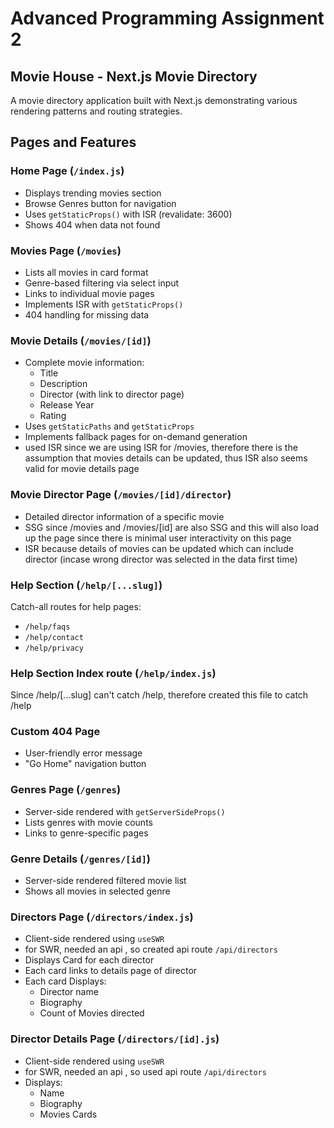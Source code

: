 # Advanced Programming Assignment 2
## Movie House - Next.js Movie Directory

A movie directory application built with Next.js demonstrating various rendering patterns and routing strategies.

## Pages and Features

### Home Page (`/index.js`)
- Displays trending movies section
- Browse Genres button for navigation
- Uses `getStaticProps()` with ISR (revalidate: 3600)
- Shows 404 when data not found

### Movies Page (`/movies`)
- Lists all movies in card format
- Genre-based filtering via select input
- Links to individual movie pages
- Implements ISR with `getStaticProps()`
- 404 handling for missing data

### Movie Details (`/movies/[id]`)
- Complete movie information:
  - Title
  - Description  
  - Director (with link to director page)
  - Release Year
  - Rating
- Uses `getStaticPaths` and `getStaticProps`
- Implements fallback pages for on-demand generation
- used ISR since we are using ISR for /movies, therefore there is the assumption that movies details can be updated, thus ISR also seems valid for movie details page

### Movie Director Page (`/movies/[id]/director`) 
- Detailed director information of a specific movie
- SSG since /movies and /movies/[id] are also SSG and this will also load up the page since there is minimal user interactivity on this page
- ISR because details of movies can be updated which can include director (incase wrong director was selected in the data first time)

### Help Section (`/help/[...slug]`)
Catch-all routes for help pages:
- `/help/faqs`  
- `/help/contact`
- `/help/privacy`

### Help Section Index route (`/help/index.js`)
Since /help/[...slug] can't catch /help, therefore created this file to catch /help

### Custom 404 Page
- User-friendly error message
- "Go Home" navigation button

### Genres Page (`/genres`)
- Server-side rendered with `getServerSideProps()`
- Lists genres with movie counts
- Links to genre-specific pages

### Genre Details (`/genres/[id]`)
- Server-side rendered filtered movie list
- Shows all movies in selected genre

### Directors Page (`/directors/index.js`)
- Client-side rendered using `useSWR`
- for SWR, needed an api , so created api route `/api/directors`
- Displays Card for each director
- Each card links to details page of director
- Each card Displays:
  - Director name
  - Biography
  - Count of Movies directed

### Director Details Page (`/directors/[id].js`)
- Client-side rendered using `useSWR`
- for SWR, needed an api , so used api route `/api/directors`
- Displays:
  - Name
  - Biography
  - Movies Cards
